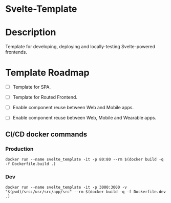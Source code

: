 # Svelte-Template

# Description
Template for developing, deploying and locally-testing Svelte-powered frontends.

# Template Roadmap
* [ ] Template for SPA.
* [ ] Template for Routed Frontend.
* [ ] Enable component reuse between Web and Mobile apps.
* [ ] Enable component reuse between Web, Mobile and Wearable apps.


## CI/CD docker commands

### Production
```docker run --name svelte_template -it -p 80:80 --rm $(docker build -q -f Dockerfile.build .)```

### Dev
```docker run --name svelte_template -it -p 3000:3000 -v "$(pwd)/src:/usr/src/app/src" --rm $(docker build -q -f Dockerfile.dev .)```
